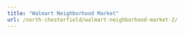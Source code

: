 ```yaml
---
title: "Walmart Neighborhood Market"
url: /north-chesterfield/walmart-neighborhood-market-2/
---
```

